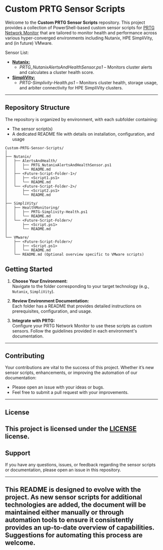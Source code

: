 # Custom PRTG Sensor Scripts

Welcome to the **Custom PRTG Sensor Scripts** repository. This project provides a collection of PowerShell-based custom sensor scripts for [PRTG Network Monitor](https://www.paessler.com/prtg) that are tailored to monitor health and performance across various hyper-converged environments including Nutanix, HPE SimpliVity, and (in future) VMware.

<!-- SENSOR LIST START -->
Sensor List:
- **[Nutanix:](./Nutanix)**  
  - *PRTG_NutanixAlertsAndHealthSensor.ps1* – Monitors cluster alerts and calculates a cluster health score.
- **[SimpliVity:](./SimpliVity)**  
  - *PRTG-Simplivity-Health.ps1* – Monitors cluster health, storage usage, and arbiter connectivity for HPE SimpliVity clusters.
<!-- SENSOR LIST END -->
---
## Repository Structure
<!-- REPO STRUCTURE START -->
The repository is organized by environment, with each subfolder containing:
- The sensor script(s)
- A dedicated README file with details on installation, configuration, and usage
```
Custom-PRTG-Sensor-Scripts/
│
├── Nutanix/
│   ├── AlertsAndHealth/
│   │   ├── PRTG_NutanixAlertsAndHealthSensor.ps1
│   │   └── README.md
│   ├── <Future-Script-Folder-1>/
│   │   ├── <Script1.ps1>
│   │   └── README.md
│   └── <Future-Script-Folder-2>/
│       ├── <Script2.ps1>
│       └── README.md
│
├── SimpliVity/
│   ├── HealthMonitoring/
│   │   ├── PRTG-Simplivity-Health.ps1
│   │   └── README.md
│   └── <Future-Script-Folder>/
│       ├── <Script.ps1>
│       └── README.md
│
└── VMware/
    ├── <Future-Script-Folder>/
    │   ├── <Script.ps1>
    │   └── README.md
    └── README.md (Optional overview specific to VMware scripts)
```
<!-- REPO STRUCTURE END -->

## Getting Started

1. **Choose Your Environment:**  
   Navigate to the folder corresponding to your target technology (e.g., `Nutanix`, `SimpliVity`).

2. **Review Environment Documentation:**  
   Each folder has a README that provides detailed instructions on prerequisites, configuration, and usage.

3. **Integrate with PRTG:**  
   Configure your PRTG Network Monitor to use these scripts as custom sensors. Follow the guidelines provided in each environment's documentation.
---
## Contributing
Your contributions are vital to the success of this project. Whether it’s new sensor scripts, enhancements, or improving the automation of our documentation:
- Please open an issue with your ideas or bugs.
- Feel free to submit a pull request with your improvements.

---
## License
This project is licensed under the [LICENSE](./LICENSE) license.
---

## Support
If you have any questions, issues, or feedback regarding the sensor scripts or documentation, please open an issue in this repository.

---
This README is designed to evolve with the project. As new sensor scripts for additional technologies are added, the document will be maintained either manually or through automation tools to ensure it consistently provides an up-to-date overview of capabilities. Suggestions for automating this process are welcome.
---
